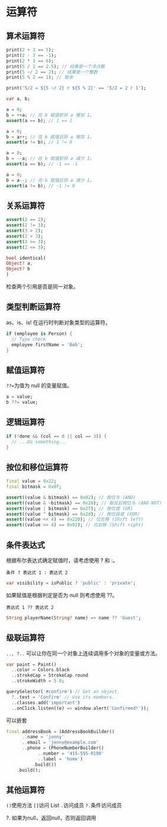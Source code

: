 # 运算符

## 算术运算符

```dart
print(2 + 3 == 5);
print(2 - 3 == -1);
print(2 * 3 == 6);
print(5 / 2 == 2.5); // 结果是一个浮点数
print(5 ~/ 2 == 2); // 结果是一个整数
print(5 % 2 == 1); // 取余

print('5/2 = ${5 ~/ 2} r ${5 % 2}' == '5/2 = 2 r 1');
```

```dart
var a, b;

a = 0;
b = ++a; // 在 b 赋值前将 a 增加 1。
assert(a == b); // 1 == 1

a = 0;
b = a++; // 在 b 赋值后将 a 增加 1。
assert(a != b); // 1 != 0

a = 0;
b = --a; // 在 b 赋值前将 a 减少 1。
assert(a == b); // -1 == -1

a = 0;
b = a--; // 在 b 赋值后将 a 减少 1。
assert(a != b); // -1 != 0
```

## 关系运算符

```dart
assert(2 == 2);
assert(2 != 3);
assert(3 > 2);
assert(2 < 3);
assert(3 >= 3);
assert(2 <= 3);
```

```dart
bool identical(
Object? a,
Object? b
)
```

检查两个引用是否是同一对象。

## 类型判断运算符

as、is、is! 在运行时判断对象类型的运算符。

```dart
if (employee is Person) {
  // Type check
  employee.firstName = 'Bob';
}
```

## 赋值运算符

`??=`为值为 null 的变量赋值。

```dart
a = value;
b ??= value;
```

## 逻辑运算符

```dart
if (!done && (col == 0 || col == 3)) {
  // ...Do something...
}
```

## 按位和移位运算符

```dart
final value = 0x22;
final bitmask = 0x0f;

assert((value & bitmask) == 0x02); // 按位与 (AND)
assert((value & ~bitmask) == 0x20); // 取反后按位与 (AND NOT)
assert((value | bitmask) == 0x2f); // 按位或 (OR)
assert((value ^ bitmask) == 0x2d); // 按位异或 (XOR)
assert((value << 4) == 0x220); // 位左移 (Shift left)
assert((value >> 4) == 0x02); // 位右移 (Shift right)
```

## 条件表达式

根据布尔表达式确定赋值时，请考虑使用 ? 和 :。

`条件 ? 表达式 1 : 表达式 2`

```dart
var visibility = isPublic ? 'public' : 'private';
```

如果赋值是根据判定是否为 null 则考虑使用 ??。

`表达式 1 ?? 表达式 2`

```dart
String playerName(String? name) => name ?? 'Guest';
```

## 级联运算符

`.., ?..` 可以让你在同一个对象上连续调用多个对象的变量或方法。

```dart
var paint = Paint()
  ..color = Colors.black
  ..strokeCap = StrokeCap.round
  ..strokeWidth = 5.0;
```

```dart
querySelector('#confirm') // Get an object.
  ?..text = 'Confirm' // Use its members.
  ..classes.add('important')
  ..onClick.listen((e) => window.alert('Confirmed!'));
```

可以嵌套

```dart
final addressBook = (AddressBookBuilder()
      ..name = 'jenny'
      ..email = 'jenny@example.com'
      ..phone = (PhoneNumberBuilder()
            ..number = '415-555-0100'
            ..label = 'home')
          .build())
    .build();
```

## 其他运算符

`()`使用方法
`[]`访问 List
`.`访问成员
`?.`条件访问成员

?. 如果为null，返回null，否则返回调用
